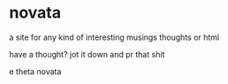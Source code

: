 # novata

a site for any kind of interesting musings thoughts or html

have a thought? jot it down and pr that shit

e theta novata
